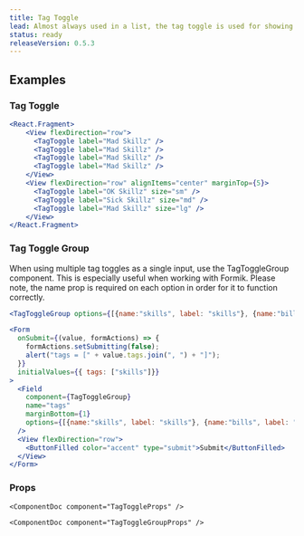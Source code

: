 ```yaml
---
title: Tag Toggle
lead: Almost always used in a list, the tag toggle is used for showing a list a of tags or topics a user can select many
status: ready
releaseVersion: 0.5.3
---
```


## Examples

### Tag Toggle

```.jsx
<React.Fragment>
    <View flexDirection="row">
      <TagToggle label="Mad Skillz" />
      <TagToggle label="Mad Skillz" />
      <TagToggle label="Mad Skillz" />
      <TagToggle label="Mad Skillz" />
    </View>
    <View flexDirection="row" alignItems="center" marginTop={5}>
      <TagToggle label="OK Skillz" size="sm" />
      <TagToggle label="Sick Skillz" size="md" />
      <TagToggle label="Mad Skillz" size="lg" />
    </View>
</React.Fragment>
```

### Tag Toggle Group

When using multiple tag toggles as a single input, use the TagToggleGroup component. This is especially useful when working with Formik. Please note, the name prop is required on each option in order for it to function correctly.

```.jsx
<TagToggleGroup options={[{name:"skills", label: "skills"}, {name:"bills", label: "bills"}]}/>
```

```.jsx
<Form 
  onSubmit={(value, formActions) => {
    formActions.setSubmitting(false);
    alert("tags = [" + value.tags.join(", ") + "]");
  }}
  initialValues={{ tags: ["skills"]}}
>
  <Field
    component={TagToggleGroup}
    name="tags"
    marginBottom={1}
    options={[{name:"skills", label: "skills"}, {name:"bills", label: "bills"}]}
  />
  <View flexDirection="row">
    <ButtonFilled color="accent" type="submit">Submit</ButtonFilled>
  </View>
</Form>
```

### Props

```!jsx
<ComponentDoc component="TagToggleProps" />
```

```!jsx
<ComponentDoc component="TagToggleGroupProps" />
```
